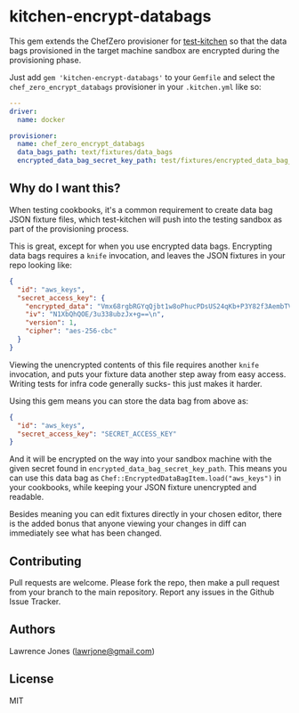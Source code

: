 # kitchen-encrypt-databags

This gem extends the ChefZero provisioner for
[test-kitchen](https://github.com/test-kitchen/test-kitchen) so that the data
bags provisioned in the target machine sandbox are encrypted during the
provisioning phase.

Just add `gem 'kitchen-encrypt-databags'` to your `Gemfile` and select the
`chef_zero_encrypt_databags` provisioner in your `.kitchen.yml` like so:

```yaml
---
driver:
  name: docker

provisioner:
  name: chef_zero_encrypt_databags
  data_bags_path: text/fixtures/data_bags
  encrypted_data_bag_secret_key_path: test/fixtures/encrypted_data_bag_secret
```

## Why do I want this?

When testing cookbooks, it's a common requirement to create data bag JSON
fixture files, which test-kitchen will push into the testing sandbox as part of
the provisioning process.

This is great, except for when you use encrypted data bags. Encrypting data bags
requires a `knife` invocation, and leaves the JSON fixtures in your repo looking
like:

```json
{
  "id": "aws_keys",
  "secret_access_key": {
    "encrypted_data": "Vmx68rgbRGYqQjbt1w8oPhucPDsUS24qKb+P3Y82f3AembTVnBKLfPRmpO2s\nKawh\n",
    "iv": "N1XbQhQOE/3u338ubzJx+g==\n",
    "version": 1,
    "cipher": "aes-256-cbc"
  }
}
```

Viewing the unencrypted contents of this file requires another `knife`
invocation, and puts your fixture data another step away from easy access.
Writing tests for infra code generally sucks- this just makes it harder.

Using this gem means you can store the data bag from above as:

```json
{
  "id": "aws_keys",
  "secret_access_key": "SECRET_ACCESS_KEY"
}
```

And it will be encrypted on the way into your sandbox machine with the given
secret found in `encrypted_data_bag_secret_key_path`. This means you can use
this data bag as `Chef::EncryptedDataBagItem.load("aws_keys")` in your
cookbooks, while keeping your JSON fixture unencrypted and readable.

Besides meaning you can edit fixtures directly in your chosen editor, there is
the added bonus that anyone viewing your changes in diff can immediately see
what has been changed.

## Contributing

Pull requests are welcome. Please fork the repo, then make a pull request from
your branch to the main repository. Report any issues in the Github Issue
Tracker.

## Authors

Lawrence Jones (lawrjone@gmail.com)

## License

MIT
